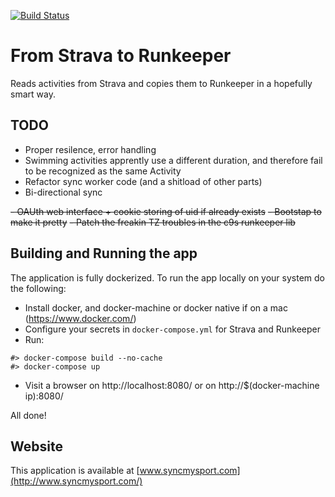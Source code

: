 [![Build Status](https://travis-ci.org/svdberg/syncmysport-runkeeper.svg?branch=master)](https://travis-ci.org/svdberg/syncmysport-runkeeper)

From Strava to Runkeeper
========================

Reads activities from Strava and copies them to Runkeeper in a hopefully smart way.


TODO
----

- Proper resilence, error handling
- Swimming activities apprently use a different duration, and therefore fail to be recognized as the same Activity
- Refactor sync worker code (and a shitload of other parts)
- Bi-directional sync

~~- OAUth web interface + cookie storing of uid if already exists~~
~~- Bootstap to make it pretty~~
~~- Patch the freakin TZ troubles in the c9s runkeeper lib~~

Building and Running the app
----------------------------

The application is fully dockerized. To run the app locally on your system do the following:

- Install docker, and docker-machine or docker native if on a mac (https://www.docker.com/)
- Configure your secrets in `docker-compose.yml` for Strava and Runkeeper
- Run:
```shell
#> docker-compose build --no-cache
#> docker-compose up
```
- Visit a browser on http://localhost:8080/ or on http://$(docker-machine ip):8080/

All done!

Website
-------

This application is available at [www.syncmysport.com](http://www.syncmysport.com/)
